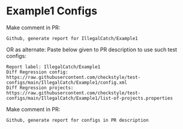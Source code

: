 # Example1 Configs
Make comment in PR:
```
Github, generate report for IllegalCatch/Example1
```
OR as alternate:
Paste below given to PR description to use such test configs:
```
Report label: IllegalCatch/Example1
Diff Regression config: https://raw.githubusercontent.com/checkstyle/test-configs/main/IllegalCatch/Example1/config.xml
Diff Regression projects: https://raw.githubusercontent.com/checkstyle/test-configs/main/IllegalCatch/Example1/list-of-projects.properties
```
Make comment in PR:
```
Github, generate report for configs in PR description
```
